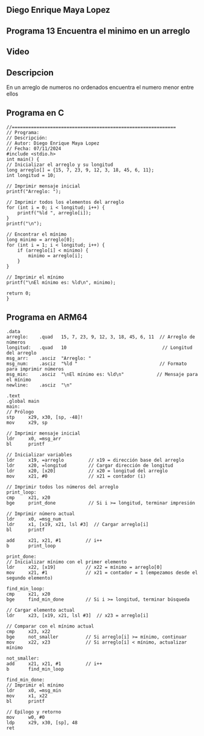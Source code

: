 ## Diego Enrique Maya Lopez 
## Programa 13 Encuentra el minimo en un arreglo

## Video


## Descripcion 
En un arreglo de numeros no ordenados encuentra el numero menor entre ellos

## Programa en C
    //============================================================
    // Programa: 
    // Descripción: 
    // Autor: Diego Enrique Maya Lopez
    // Fecha: 07/11/2024
    #include <stdio.h>
    int main() {
    // Inicializar el arreglo y su longitud
    long arreglo[] = {15, 7, 23, 9, 12, 3, 18, 45, 6, 11};
    int longitud = 10;

    // Imprimir mensaje inicial
    printf("Arreglo: ");
    
    // Imprimir todos los elementos del arreglo
    for (int i = 0; i < longitud; i++) {
        printf("%ld ", arreglo[i]);
    }
    printf("\n");

    // Encontrar el mínimo
    long minimo = arreglo[0];
    for (int i = 1; i < longitud; i++) {
        if (arreglo[i] < minimo) {
            minimo = arreglo[i];
        }
    }

    // Imprimir el mínimo
    printf("\nEl mínimo es: %ld\n", minimo);

    return 0;
    }


## Programa en ARM64   
    .data
    arreglo:    .quad   15, 7, 23, 9, 12, 3, 18, 45, 6, 11  // Arreglo de números
    longitud:   .quad   10                                   // Longitud del arreglo
    msg_arr:    .asciz  "Arreglo: "
    msg_num:    .asciz  "%ld "                              // Formato para imprimir números
    msg_min:    .asciz  "\nEl mínimo es: %ld\n"            // Mensaje para el mínimo
    newline:    .asciz  "\n"

    .text
    .global main
    main:
    // Prólogo
    stp     x29, x30, [sp, -48]!
    mov     x29, sp

    // Imprimir mensaje inicial
    ldr     x0, =msg_arr
    bl      printf

    // Inicializar variables
    ldr     x19, =arreglo         // x19 = dirección base del arreglo
    ldr     x20, =longitud        // Cargar dirección de longitud
    ldr     x20, [x20]            // x20 = longitud del arreglo
    mov     x21, #0               // x21 = contador (i)
    
    // Imprimir todos los números del arreglo
    print_loop:
    cmp     x21, x20
    bge     print_done            // Si i >= longitud, terminar impresión
    
    // Imprimir número actual
    ldr     x0, =msg_num
    ldr     x1, [x19, x21, lsl #3]  // Cargar arreglo[i]
    bl      printf
    
    add     x21, x21, #1         // i++
    b       print_loop
    
    print_done:
    // Inicializar mínimo con el primer elemento
    ldr     x22, [x19]           // x22 = mínimo = arreglo[0]
    mov     x21, #1              // x21 = contador = 1 (empezamos desde el segundo elemento)

    find_min_loop:
    cmp     x21, x20
    bge     find_min_done        // Si i >= longitud, terminar búsqueda
    
    // Cargar elemento actual
    ldr     x23, [x19, x21, lsl #3]  // x23 = arreglo[i]
    
    // Comparar con el mínimo actual
    cmp     x23, x22
    bge     not_smaller          // Si arreglo[i] >= mínimo, continuar
    mov     x22, x23             // Si arreglo[i] < mínimo, actualizar mínimo
    
    not_smaller:
    add     x21, x21, #1         // i++
    b       find_min_loop

    find_min_done:
    // Imprimir el mínimo
    ldr     x0, =msg_min
    mov     x1, x22
    bl      printf

    // Epílogo y retorno
    mov     w0, #0
    ldp     x29, x30, [sp], 48
    ret
